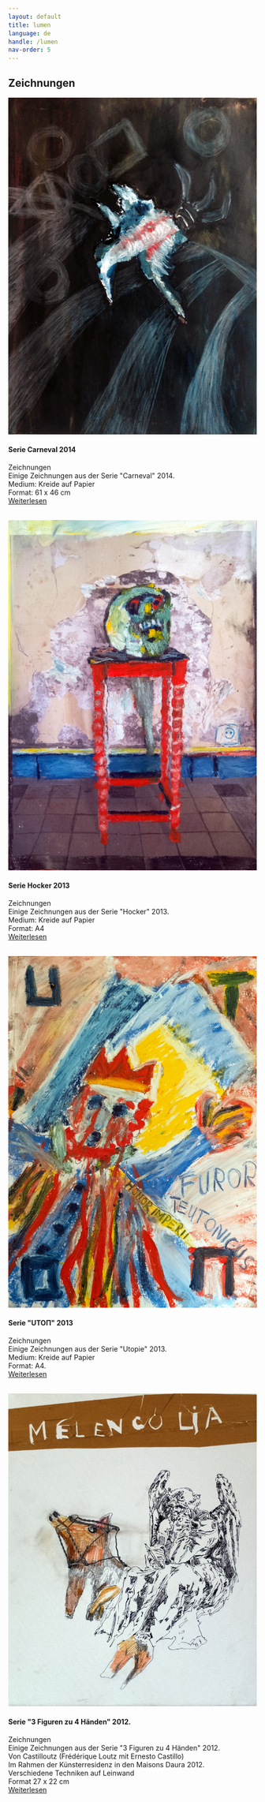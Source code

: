 ```yaml
---
layout: default
title: lumen
language: de
handle: /lumen
nav-order: 5
---
```

## Zeichnungen  
  
<a href="/serie-carneval" title="Weiterlesen"><img src="/galeries/serie-carneval/carne-ballet-beschnitt.jpg" alt="Carne Ballet 2014" class="img-left"></a>
#### Serie Carneval 2014  
  
Zeichnungen  
Einige Zeichnungen aus der Serie "Carneval" 2014.  
Medium: Kreide auf Papier  
Format: 61 x 46 cm  
[Weiterlesen](/serie-carneval "Serie Carneval 2014") 
<br style="clear:both" />
<br style="clear:both" />
  
<a href="/serie-hocker" title="Weiterlesen"><img src="/galeries/serie-hocker/holofernes-web.jpg" alt="Holofernes rest in the kitchen" class="img-left"></a>
#### Serie Hocker 2013  
  
Zeichnungen  
Einige Zeichnungen aus der Serie "Hocker" 2013.  
Medium: Kreide auf Papier  
Format: A4  
[Weiterlesen](/serie-hocker "Serie Hocker 2013") 
<br style="clear:both" />
<br style="clear:both" />
  
<a href="/serie-utopie" title="Weiterlesen"><img src="/galeries/serie-utopie/der-drollige-barbarossa-web.jpg" alt="Der drollige Barbarossa" class="img-left"></a>
#### Serie "UTOΠ" 2013  
  
Zeichnungen  
Einige Zeichnungen aus der Serie "Utopie" 2013.  
Medium: Kreide auf Papier  
Format: A4.  
[Weiterlesen](/serie-utopie "Serie Utopie 2013") 
<br style="clear:both" />
<br style="clear:both" />
  
<a href="/serie-3figuren" title="Weiterlesen"><img src="/galeries/serie-3figuren/Image06.jpg" alt="Melencopia" class="img-left"></a>
#### Serie "3 Figuren zu 4 Händen" 2012.  
  
Zeichnungen  
Einige Zeichnungen aus der Serie "3 Figuren zu 4 Händen" 2012.  
Von Castilloutz (Frédérique Loutz mit Ernesto Castillo)  
Im Rahmen der Künsterresidenz in den Maisons Daura 2012.  
Verschiedene Techniken auf Leinwand  
Format 27 x 22 cm  
[Weiterlesen](/serie-3figuren "Serie 3 Figuren zu 4 Händen 2012") 
<br style="clear:both" />
<br style="clear:both" />
